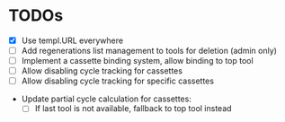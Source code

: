 # TODOs

- [x] Use templ.URL everywhere
- [ ] Add regenerations list management to tools for deletion (admin only)
- [ ] Implement a cassette binding system, allow binding to top tool
- [ ] Allow disabling cycle tracking for cassettes
- [ ] Allow disabling cycle tracking for specific cassettes
- Update partial cycle calculation for cassettes:
  - [ ] If last tool is not available, fallback to top tool instead
